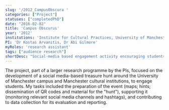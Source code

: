 ```yaml
---
slug: '/2012_CampusObscura '
categories: ["Project"]
statuses: ["completedPhD"]
date: "2016-02-02"
title: 'Campus Obscurus'
year: '2012'
institutions: 'Institute for Cultural Practices, University of Manchester'
PI: 'Dr Kostas Arvanitis, Dr Abi Gilmore'
myRoles: 'research assistant'
tags: ["audience research"]
shortDesc: "Social-media based engagement activity encouraging students to discover cultural heritage and history of the campus." 
---
```


The project, part of a larger research programme by the PIs, focused on the development of a social media-based treasure hunt around the University of Manchester campus and Manchester cultural institutions, to engage students.
My tasks included the preparation of the event (maps; hints; dissemination of QR codes and material for the "hunt"), supporting it (monitoring relevant social media channels and hashtags), and contributing to data collection for its evaluation and reporting. 